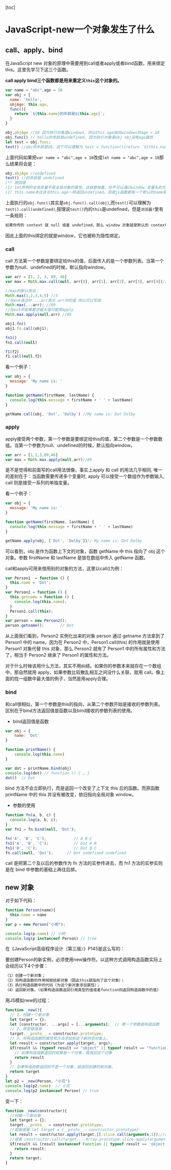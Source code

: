 [toc]

# JavaScript-new一个对象发生了什么

## call、apply、bind

在JavaScript new 对象的原理中需要用到call或者apply或者bind函数，用来绑定this。这里先学习下这三个函数。

**call apply bind三个函数都是用来重定义`this`这个对象的。**

```Javascript
var name = "abc",age = 10
var obj = {
  name: 'hello',
  objAge: this.age,
  func(){
    return `${this.name}的年龄是${this.age}`;
  }
}

obj.objAge //10 因为执行对象是windows，所以this.age指向windows的age = 10
obj.func() // hello的年龄是undefined, 因为执行对象是obj obj没有age属性
let test = obj.func;
test() //abc的年龄是10，这个可以理解为 test = function(){return `${this.name}的年龄是${this.age}`} test()的执行对象是windows 所以this.name = abc this.age = 1以this.name = abc this.age = 10
```

上面代码如果把`var name = "abc",age = 10`改成`let name = "abc",age = 10`那么结果将会是：

```javascript
obj.objAge //undefined
test() //的年龄是 undefined
/** 原因是 
(1) let声明的全局变量不是全局对象的属性。这就意味着，你不可以通过window.变量名的方式访问这些变量。它们只存在于一个不可见的块的作用域中，这个块理论上是Web页面中运行的所有JS代码的外层块。 所以this.age其实返回的是window.age 而在let声明中 window.age不存在 所以返回undefined
(2) this.name本应该与this.age一样返回undefined。但是js函数都有一个默认的name属性，默认返回函数的名字 而window的name属性默认为空 所以this.name 其实返回的是window.name*/
```

上面执行的`obj.func()`其实是`obj.func().call(obj)`,而`test()`可以理解为`test().call(undefined)`,按理说`test()`内的`this`是undefined，但是`浏览器?`里有一条规则：

```markdown
如果你传的 context 就 null 或者 undefined，那么 window 对象就是默认的 context（严格模式下默认 context 是 undefined）
```

因此上面的this绑定的就是window，它也被称为隐性绑定。

### call

call 方法第一个参数是要绑定给this的值，后面传入的是一个参数列表。当第一个参数为null、undefined的时候，默认指向window。

```javascript
var arr = [1, 2, 3, 89, 46]
var max = Math.max.call(null, arr[0], arr[1], arr[2], arr[3], arr[4])//89

//max的默认用法：
Math.max(1,2,3,4,5) //5
//在es6语法中 ...arr表示 arr中的值 所以可以写成
Math.max(...arr); //89
//在es5中如果要求最大值只能用apply
Math.max.apply(null,arr) //89
```



```Javascript
obj1.fn() 
obj1.fn.call(obj1);

fn1()
fn1.call(null)

f1(f2)
f1.call(null,f2)
```

看一个例子：

```javascript
var obj = {
  message: 'My name is: '
}

function getName(firstName, lastName) {
  console.log(this.message + firstName + ' ' + lastName)
}

getName.call(obj, 'Dot', 'Dolby') //My name is: Dot Dolby
```

### apply

apply接受两个参数，第一个参数是要绑定给this的值，第二个参数是一个参数数组。当第一个参数为null、undefined的时候，默认指向window。

```javascript
var arr = [1,2,3,89,46]
var max = Math.max.apply(null,arr)//89
```

是不是觉得和前面写的call用法很像，事实上apply 和 call 的用法几乎相同, 唯一的差别在于：当函数需要传递多个变量时, apply 可以接受一个数组作为参数输入, call 则是接受一系列的单独变量。

看一个例子：

```javascript
var obj = {
  message: 'My name is: '
}

function getName(firstName, lastName) {
  console.log(this.message + firstName + ' ' + lastName)
}

getName.apply(obj, ['Dot', 'Dolby'])// My name is: Dot Dolby
```

可以看到，obj 是作为函数上下文的对象，函数 getName 中 this 指向了 obj 这个对象。参数 firstName 和 lastName 是放在数组中传入 getName 函数。

call和apply可用来借用别的对象的方法，这里以call()为例：

```javascript
var Person1  = function () {
  this.name = 'Dot';
}
var Person2 = function () {
  this.getname = function () {
    console.log(this.name);
  }
  Person1.call(this);
}
var person = new Person2();
person.getname();       // Dot
```

从上面我们看到，Person2 实例化出来的对象 person 通过 getname 方法拿到了 Person1 中的 name。因为在 Person2 中，Person1.call(this) 的作用就是使用 Person1 对象代替 this 对象，那么 Person2 就有了 Person1 中的所有属性和方法了，相当于 Person2 继承了 Person1 的属性和方法。

对于什么时候该用什么方法，其实不用纠结。如果你的参数本来就存在一个数组中，那自然就用 apply，如果参数比较散乱相互之间没什么关联，就用 call。像上面的找一组数中最大值的例子，当然是用apply合理。

### bind

和call很相似，第一个参数是this的指向，从第二个参数开始是接收的参数列表。区别在于bind方法返回值是函数以及bind接收的参数列表的使用。

+ bind返回值是函数

```Javascript
var obj = {
    name: 'Dot'
}

function printName() {
    console.log(this.name)
}

var dot = printName.bind(obj)
console.log(dot) // function () { … }
dot()  // Dot
```

bind 方法不会立即执行，而是返回一个改变了上下文 this 后的函数。而原函数 printName 中的 this 并没有被改变，依旧指向全局对象 window。

+ 参数的使用

```javascript
function fn(a, b, c) {
  console.log(a, b, c);
}
var fn1 = fn.bind(null, 'Dot');

fn('A', 'B', 'C');            // A B C
fn1('A', 'B', 'C');           // Dot A B
fn1('B', 'C');                // Dot B C
fn.call(null, 'Dot');      // Dot undefined undefined
```

call 是把第二个及以后的参数作为 fn 方法的实参传进去，而 fn1 方法的实参实则是在 bind 中参数的基础上再往后排。

## new 对象

对于如下代码：

```javascript
function Person(name){
  this.name = name
}
var p = new Person("小明");

console.log(p.name) // 小明
console.log(p instanceof Person) // true
```

在《JavaScript高级程序设计（第三版）》P145是这么写的：

要创建Person的新实例，必须使用new操作符。以这种方式调用构造函数实际上会经历以下4个步骤：

```markdown
（1）创建一个新对象；
（2）将构造函数的作用域赋给新对象（因此this就指向了这个对象）；
（3）执行构造函数中的代码（为这个新对象添加属性）；
（4）返回新对象。(如果构造函数返回引用类型的值或者function则返回构造函数中的值)
```

用JS模拟new的过程：

```javascript
function _new(){
  // 1、创建一个新对象
  let target = {};
  let [constructor, ...args] = [...arguments];  // 第一个参数是构造函数
  // 2、原型链连接
  target.__proto__ = constructor.prototype;
  // 3、将构造函数的属性和方法添加到这个新的空对象上。
  let result = constructor.apply(target, args);
  if(result && (typeof result == "object" || typeof result == "function")){
    // 如果构造函数返回的结果是一个对象，就返回这个对象
    return result
  }
  // 如果构造函数返回的不是一个对象，就返回创建的新对象。
  return target
}
let p2 = _new(Person, "小花")
console.log(p2.name)  // 小花
console.log(p2 instanceof Person) // true
```

变一下：

```javascript
function _new(constructor){
  //创建一个新对象
  let target = {};
  target.__proto__ = constructor.prototype;
  //或者直接 let target = {__proto__: constructor.prototype}
  let result = constructor.apply(target,[].slice.call(arguments,1));//result就是构造函数返回的值
  //或者 constructor.call(target,...Array.prototype.slice.apply(arguments,[1]));
  if(result && (result instanceof Function || typeof result == 'object')){
    return result;
  }
  return target;
}
```



